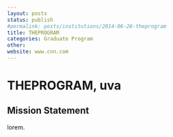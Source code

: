 ```yaml
---
layout: posts
status: publish
#permalink: posts/institutions/2014-06-26-theprogram
title: THEPROGRAM
categories: Graduate Program
other: 
website: www.cnn.com
---
```

# THEPROGRAM, uva

## Mission Statement

lorem.
  